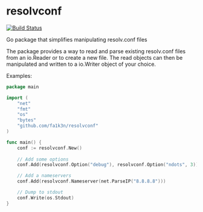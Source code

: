 # resolvconf

[![Build Status](https://travis-ci.org/Fa1k3n/resolvconf.svg?branch=master)](https://travis-ci.org/Fa1k3n/resolvconf)

Go package that simplifies manipulating resolv.conf files

The package provides a way to read and parse existing resolv.conf files from an io.Reader or to create a new file. The read objects can then be manipulated and written to a io.Writer object of your choice. 

Examples:

```go
package main

import (
	"net"
	"fmt"
	"os"
	"bytes"
	"github.com/fa1k3n/resolvconf"
)

func main() {
	conf := resolvconf.New()
	
	// Add some options
	conf.Add(resolvconf.Option("debug"), resolvconf.Option("ndots", 3))

	// Add a nameservers
	conf.Add(resolvconf.Nameserver(net.ParseIP("8.8.8.8")))

	// Dump to stdout
	conf.Write(os.Stdout)
}
```
